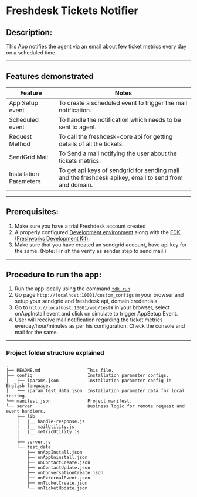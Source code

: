 # Freshdesk Tickets Notifier

## Description:
 This App notifies the agent via an email about few ticket metrics every day on a scheduled time.
 ***

## Features demonstrated

Feature | Notes
-------------------- | ------
App Setup event | To create a scheduled event to trigger the mail notification.
Scheduled event | To handle the notification which needs to be sent to agent.
Request Method  | To call the freshdesk-core api for getting details of all the tickets.
SendGrid Mail   | To Send a mail notifying the user about the tickets metrics.
Installation Parameters	| To get api keys of sendgrid for sending mail and the freshdesk apikey, email to send from and domain.
***

## Prerequisites:

1. Make sure you have a trial Freshdesk account created
2. A properly configured [Development environment](https://developers.freshdesk.com/v2/docs/quick-start/) along with the [FDK (Freshworks Development Kit)](https://developers.freshdesk.com/v2/docs/freshworks-cli/).
3. Make sure that you have created an sendgrid account, have api key for the same. (Note: Finish the verify as sender step to send mail.)
***

## Procedure to run the app:
1. Run the app locally using the command [`fdk run`](https://developers.freshdesk.com/v2/docs/freshworks-cli/#run)
2. Go page `http://localhost:10001/custom_configs` in your browser and setup your sendgrid and freshdesk api, domain credentials.
3. Go to `http://localhost:10001/web/test#` in your browser, select onAppInstall event and click on simulate to trigger AppSetup Event.
4. User will receive mail notification regarding the ticket metrics everday/hour/minutes as per his configuration. Check the console and mail for the same.
***

### Project folder structure explained

    .
    ├── README.md                  This file.
    ├── config                     Installation parameter configs.
    │   ├── iparams.json           Installation parameter config in English language.
    │   └── iparam_test_data.json  Installation parameter data for local testing.
    └── manifest.json              Project manifest.
    └── server                     Business logic for remote request and event handlers.
        ├── lib
        │   |__ handle-response.js
        |   |__ mailUtility.js
        |   |__ metricUtility.js
        |
        ├── server.js
        └── test_data
            ├── onAppInstall.json
            ├── onAppUninstall.json
            ├── onContactCreate.json
            ├── onContactUpdate.json
            ├── onConversationCreate.json
            ├── onExternalEvent.json
            ├── onTicketCreate.json
            └── onTicketUpdate.json
